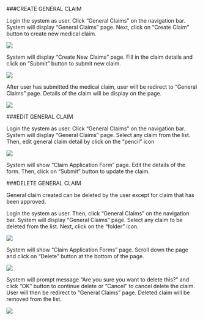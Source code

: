 ###CREATE GENERAL CLAIM

Login the system as user. Click “General Claims” on the navigation bar. System will display “General Claims” page. Next, click on “Create Claim” button to create new medical claim.

![](images/cloudhrd/user_gc/ugc1.png)

System will display “Create New Claims” page. Fill in the claim details and click on “Submit” button to submit new claim.

![](images/cloudhrd/user_gc/ugc2.png)

After user has submitted the medical claim, user will be redirect to “General Claims” page. Details of the claim will be display on the page.

![](images/cloudhrd/user_gc/ugc3.png)

###EDIT GENERAL CLAIM

Login the system as user. Click “General Claims” on the navigation bar. System will display “General Claims” page. 
Select any claim from the list. Then, edit general claim detail by click on the “pencil” icon 

![](images/cloudhrd/user_gc/ugc4.png)

System will show “Claim Application Form” page. Edit the details of the form. Then, click on “Submit” button to update the claim. 

###DELETE GENERAL CLAIM

General claim created can be deleted by the user except for claim that has been approved.

Login the system as user. Then, click “General Claims” on the navigation bar. System will display “General Claims” page. Select any claim to be deleted from the list. Next, click on the “folder” icon.

![](images/cloudhrd/user_gc/ugc5.png)

System will show “Claim Application Forms” page. Scroll down the page and click on “Delete” button at the bottom of the page.

![](images/cloudhrd/user_gc/ugc6.png)

System will prompt message “Are you sure you want to delete this?” and click “OK” button to continue delete or “Cancel” to cancel delete the claim. 
User will then be redirect to “General Claims” page. Deleted claim will be removed from the list.

![](images/cloudhrd/user_gc/ugc7.png)
